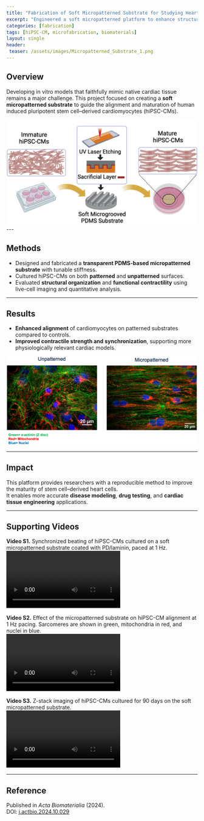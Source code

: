 ```yaml
---
title: "Fabrication of Soft Micropatterned Substrate for Studying Heart Diseases"
excerpt: "Engineered a soft micropatterned platform to enhance structural and functional maturation of lab-grown cardiomyocytes."
categories: [fabrication]
tags: [hiPSC-CM, microfabrication, biomaterials]
layout: single
header:
 teaser: /assets/images/Micropatterned_Substrate_1.png
---
```


## Overview
Developing in vitro models that faithfully mimic native cardiac tissue remains a major challenge. This project focused on creating a **soft micropatterned substrate** to guide the alignment and maturation of human induced pluripotent stem cell–derived cardiomyocytes (hiPSC-CMs).  

<img src="/assets/images/Micropatterned_Substrate_1.png" alt="Micropatterned Substrate 1" width="600"/>
---

## Methods
- Designed and fabricated a **transparent PDMS-based micropatterned substrate** with tunable stiffness.  
- Cultured hiPSC-CMs on both **patterned** and **unpatterned** surfaces.  
- Evaluated **structural organization** and **functional contractility** using live-cell imaging and quantitative analysis.  

---

## Results
- **Enhanced alignment** of cardiomyocytes on patterned substrates compared to controls.  
- **Improved contractile strength and synchronization**, supporting more physiologically relevant cardiac models.  

<img src="/assets/images/Fabrication_Substrate_Cells.png" alt="Micropatterned Substrate 2" width="600"/>

---

## Impact
This platform provides researchers with a reproducible method to improve the maturity of stem cell–derived heart cells.  
It enables more accurate **disease modeling**, **drug testing**, and **cardiac tissue engineering** applications.  

---

## Supporting Videos  

**Video S1.** Synchronized beating of hiPSC-CMs cultured on a soft micropatterned substrate coated with PD/laminin, paced at 1 Hz.  
![Micropatterned Substrate Video 1](/assets/video/Micopatterned_Substrate_1.mp4)  

**Video S2.** Effect of the micropatterned substrate on hiPSC-CM alignment at 1 Hz pacing. Sarcomeres are shown in green, mitochondria in red, and nuclei in blue.  
![Micropatterned Substrate Video 2](/assets/video/Micopatterned_Substrate_2.mp4)  

**Video S3.** Z-stack imaging of hiPSC-CMs cultured for 90 days on the soft micropatterned substrate.  
![Micropatterned Substrate Video 3](/assets/video/Micopatterned_Substrate_3.mp4)  

---

## Reference
Published in *Acta Biomaterialia* (2024).  
DOI: [j.actbio.2024.10.029](https://doi.org/10.1016/j.actbio.2024.10.029)
